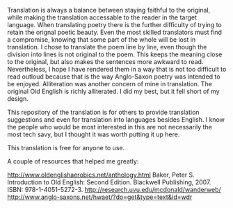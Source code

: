 Translation is always a balance between staying faithful to the original, while making the translation accessable to the reader in the target language. When translating poetry there is the further difficulty of trying to retain the orignal poetic beauty. Even the most skilled translators must find a compromise, knowing that some part of the whole will be lost in translation. I chose to translate the poem line by line, even though the division into lines is not original to the poem. This keeps the meaning close to the original, but also makes the sentences more awkward to read. Nevertheless, I hope I have rendered them in a way that is not too difficult to read outloud because that is the way Anglo-Saxon poetry was intended to be enjoyed. Alliteration was another concern of mine in translation. The original Old English is richly alliterated. I did my best, but it fell short of my design.

This repository of the translation is for others to provide translation suggestions and even for translation into languages besides English. I know the people who would be most interested in this are not necessarily the most tech savy, but I thought it was worth putting it up here.

This translation is free for anyone to use.

A couple of resources that helped me greatly:

http://www.oldenglishaerobics.net/anthology.html
Baker, Peter S. Introduction to Old English: Second Edition. Blackwell Publishing, 2007. ISBN: 978-1-4051-5272-3.
http://research.uvu.edu/mcdonald/wanderweb/
http://www.anglo-saxons.net/hwaet/?do=get&type=text&id=wdr
